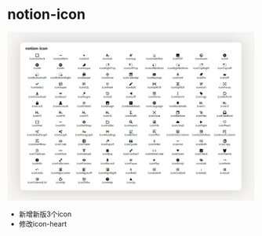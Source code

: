 # notion-icon
![preview](https://raw.githubusercontent.com/royc01/notion-icon/main/preview.png)
* 新增新版3个icon
* 修改icon-heart
